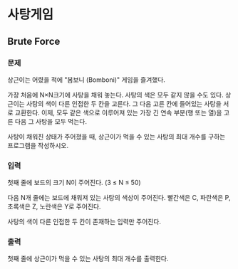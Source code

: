 # 사탕게임

## Brute Force

### 문제

상근이는 어렸을 적에 "봄보니 (Bomboni)" 게임을 즐겨했다.


가장 처음에 N×N크기에 사탕을 채워 놓는다. 사탕의 색은 모두 같지 않을 수도 있다. 상근이는 사탕의 색이 다른 인접한 두 칸을 고른다. 그 다음 고른 칸에 들어있는 사탕을 서로 교환한다. 이제, 모두 같은 색으로 이루어져 있는 가장 긴 연속 부분(행 또는 열)을 고른 다음 그 사탕을 모두 먹는다.


사탕이 채워진 상태가 주어졌을 때, 상근이가 먹을 수 있는 사탕의 최대 개수를 구하는 프로그램을 작성하시오.


### 입력

첫째 줄에 보드의 크기 N이 주어진다. (3 ≤ N ≤ 50)


다음 N개 줄에는 보드에 채워져 있는 사탕의 색상이 주어진다. 빨간색은 C, 파란색은 P, 초록색은 Z, 노란색은 Y로 주어진다.


사탕의 색이 다른 인접한 두 칸이 존재하는 입력만 주어진다.


### 출력

첫째 줄에 상근이가 먹을 수 있는 사탕의 최대 개수를 출력한다.
